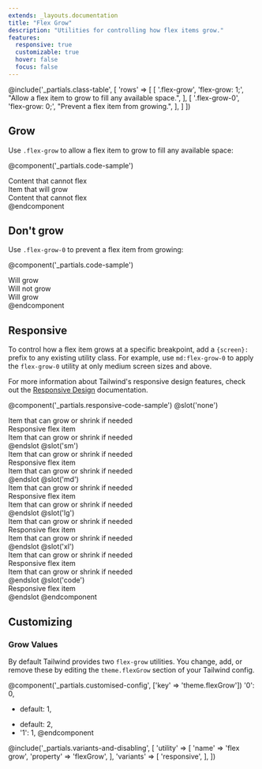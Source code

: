 ```yaml
---
extends: _layouts.documentation
title: "Flex Grow"
description: "Utilities for controlling how flex items grow."
features:
  responsive: true
  customizable: true
  hover: false
  focus: false
---
```


@include('_partials.class-table', [
  'rows' => [
    [
      '.flex-grow',
      'flex-grow: 1;',
      "Allow a flex item to grow to fill any available space.",
    ],
    [
      '.flex-grow-0',
      'flex-grow: 0;',
      "Prevent a flex item from growing.",
    ],
  ]
])

## Grow

Use `.flex-grow` to allow a flex item to grow to fill any available space:

@component('_partials.code-sample')
<div class="flex bg-grey-200">
  <div class="flex-none text-grey-700 text-centre bg-grey-400 px-4 py-2 m-2">
    Content that cannot flex
  </div>
  <div class="flex-grow text-grey-800 text-centre bg-grey-500 px-4 py-2 m-2">
    Item that will grow
  </div>
  <div class="flex-none text-grey-700 text-centre bg-grey-400 px-4 py-2 m-2">
    Content that cannot flex
  </div>
</div>
@endcomponent

## Don't grow

Use `.flex-grow-0` to prevent a flex item from growing:

@component('_partials.code-sample')
<div class="flex bg-grey-200">
  <div class="flex-grow text-grey-700 text-centre bg-grey-400 px-4 py-2 m-2">
    Will grow
  </div>
  <div class="flex-grow-0 text-grey-800 text-centre bg-grey-500 px-4 py-2 m-2">
    Will not grow
  </div>
  <div class="flex-grow text-grey-700 text-centre bg-grey-400 px-4 py-2 m-2">
    Will grow
  </div>
</div>
@endcomponent

## Responsive

To control how a flex item grows at a specific breakpoint, add a `{screen}:` prefix to any existing utility class. For example, use `md:flex-grow-0` to apply the `flex-grow-0` utility at only medium screen sizes and above.

For more information about Tailwind's responsive design features, check out the [Responsive Design](/docs/responsive-design) documentation.

@component('_partials.responsive-code-sample')
@slot('none')
<div class="flex bg-grey-200">
  <div class="flex-1 text-grey-700 text-centre bg-grey-400 px-4 py-2 m-2">
    Item that can grow or shrink if needed
  </div>
  <div class="flex-grow-0 text-grey-800 text-centre bg-grey-500 px-4 py-2 m-2">
    Responsive flex item
  </div>
  <div class="flex-1 text-grey-700 text-centre bg-grey-400 px-4 py-2 m-2">
    Item that can grow or shrink if needed
  </div>
</div>
@endslot
@slot('sm')
<div class="flex bg-grey-200">
  <div class="flex-1 text-grey-700 text-centre bg-grey-400 px-4 py-2 m-2">
    Item that can grow or shrink if needed
  </div>
  <div class="flex-grow text-grey-800 text-centre bg-grey-500 px-4 py-2 m-2">
    Responsive flex item
  </div>
  <div class="flex-1 text-grey-700 text-centre bg-grey-400 px-4 py-2 m-2">
    Item that can grow or shrink if needed
  </div>
</div>
@endslot
@slot('md')
<div class="flex bg-grey-200">
  <div class="flex-1 text-grey-700 text-centre bg-grey-400 px-4 py-2 m-2">
    Item that can grow or shrink if needed
  </div>
  <div class="flex-grow-0 text-grey-800 text-centre bg-grey-500 px-4 py-2 m-2">
    Responsive flex item
  </div>
  <div class="flex-1 text-grey-700 text-centre bg-grey-400 px-4 py-2 m-2">
    Item that can grow or shrink if needed
  </div>
</div>
@endslot
@slot('lg')
<div class="flex bg-grey-200">
  <div class="flex-1 text-grey-700 text-centre bg-grey-400 px-4 py-2 m-2">
    Item that can grow or shrink if needed
  </div>
  <div class="flex-grow text-grey-800 text-centre bg-grey-500 px-4 py-2 m-2">
    Responsive flex item
  </div>
  <div class="flex-1 text-grey-700 text-centre bg-grey-400 px-4 py-2 m-2">
    Item that can grow or shrink if needed
  </div>
</div>
@endslot
@slot('xl')
<div class="flex bg-grey-200">
  <div class="flex-1 text-grey-700 text-centre bg-grey-400 px-4 py-2 m-2">
    Item that can grow or shrink if needed
  </div>
  <div class="flex-grow-0 text-grey-800 text-centre bg-grey-500 px-4 py-2 m-2">
    Responsive flex item
  </div>
  <div class="flex-1 text-grey-700 text-centre bg-grey-400 px-4 py-2 m-2">
    Item that can grow or shrink if needed
  </div>
</div>
@endslot
@slot('code')
<div class="flex ...">
  <!-- ... -->
  <div class="none:flex-grow-0 sm:flex-grow md:flex-grow-0 lg:flex-grow xl:flex-grow-0 ...">
    Responsive flex item
  </div>
  <!-- ... -->
</div>
@endslot
@endcomponent

## Customizing

### Grow Values

By default Tailwind provides two `flex-grow` utilities. You change, add, or remove these by editing the `theme.flexGrow` section of your Tailwind config.

@component('_partials.customised-config', ['key' => 'theme.flexGrow'])
  '0': 0,
- default: 1,
+ default: 2,
+ '1': 1,
@endcomponent

@include('_partials.variants-and-disabling', [
    'utility' => [
        'name' => 'flex grow',
        'property' => 'flexGrow',
    ],
    'variants' => [
        'responsive',
    ],
])
